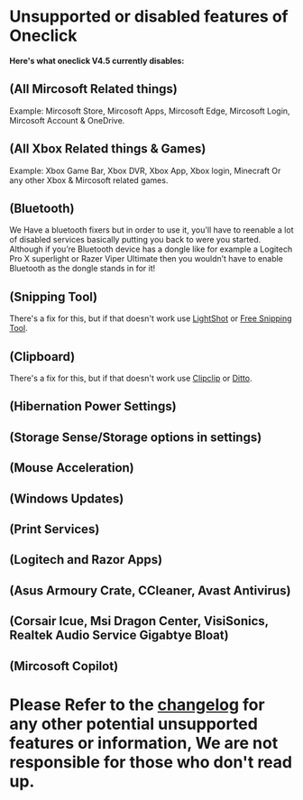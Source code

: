 # Unsupported or disabled features of Oneclick
**Here's what oneclick V4.5 currently disables:**



(All Mircosoft Related things) 
---
Example: Mircosoft Store, Mircosoft Apps, Mircosoft Edge, Mircosoft Login, Mircosoft Account & OneDrive.

(All Xbox Related things & Games)
---
Example: Xbox Game Bar, Xbox DVR, Xbox App, Xbox login, Minecraft Or any other Xbox & Mircosoft related games.

(Bluetooth)
---
We Have a bluetooth fixers but in order to use it, you'll have to reenable a lot of disabled services basically putting you back to were you started. 
Although if you’re Bluetooth device has a dongle like for example a Logitech Pro X superlight or Razer Viper Ultimate then you wouldn’t have to enable Bluetooth
as the dongle stands in for it!

(Snipping Tool)
---
There's a fix for this, but if that doesn't work use [LightShot](https://app.prntscr.com/en/download.html) or [Free Snipping Tool](https://freesnippingtool.com/download).

(Clipboard)
---
There's a fix for this, but if that doesn't work use [Clipclip](https://app.prntscr.com/en/download.html) or [Ditto](https://ditto-cp.sourceforge.io/).

(Hibernation Power Settings)
---

(Storage Sense/Storage options in settings)
---

(Mouse Acceleration)
---

(Windows Updates)
---

(Print Services)
---

(Logitech and Razor Apps)
---

(Asus Armoury Crate, CCleaner, Avast Antivirus)
---

(Corsair Icue, Msi Dragon Center, VisiSonics, Realtek Audio Service Gigabtye Bloat)
---

(Mircosoft Copilot)
--

# Please Refer to the [changelog]() for any other potential unsupported features or information, We are not responsible for those who don't read up.
